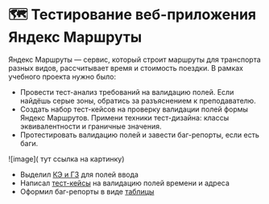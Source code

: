 # 🗺️ Тестирование веб-приложения Яндекс Маршруты
Яндекс Маршруты — сервис, который строит маршруты для транспорта разных видов, рассчитывает время и стоимость поездки. 
В рамках учебного проекта нужно было:
* Провести тест-анализ требований на валидацию полей. Если найдёшь серые зоны, обратись за разъяснением к преподавателю.
* Создать набор тест-кейсов на проверку валидации полей формы Яндекс Маршрутов. Примени техники тест-дизайна: классы эквивалентности и граничные значения.
* Протестировать валидацию полей и завести баг-репорты, если есть баги.

![image]( тут ссылка на картинку)


* Выделил <a href="Ссылка на документ">КЭ и ГЗ</a> для полей ввода
* Написал <a href="Ссылка на документ">тест-кейсы</a> на валидацию полей времени и адреса
* Оформил баг-репорты в виде  <a href="Ссылка на документ">таблицы</a>
